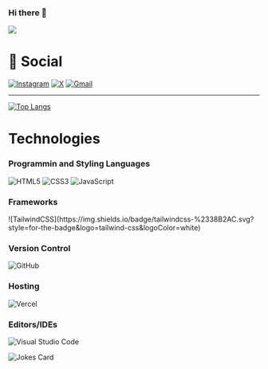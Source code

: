 ### Hi there 👋

![](https://komarev.com/ghpvc/?username=abdulswabul26)

<h1>💬 Social</h1>

[![Instagram](https://img.shields.io/badge/Instagram-%23E4405F.svg?style=for-the-badge&logo=Instagram&logoColor=white)](https://www.instagram.com/s.w.a_b.u.l/)
[![X](https://img.shields.io/badge/X-000000?style=for-the-badge&logo=x&logoColor=white)](https://x.com/a_swabul26)
[![Gmail](https://img.shields.io/badge/Gmail-D14836?style=for-the-badge&logo=gmail&logoColor=white)](mailto:abdulswabul26@gmail.com)

<hr/>

<!--
[![Anurag's GitHub stats](https://github-readme-stats.vercel.app/api?username=abdulswabul26&layout=compact&show_icons=true&theme=tokyonight)](https://github.com/abdulswabul26/github-readme-stats)
-->

[![Top Langs](https://github-readme-stats.vercel.app/api/top-langs/?username=abdulswabul26&layout=compact&theme=tokyonight)](https://github.com/abdulswabul/github-readme-stats)

<!--
[![willianrod's wakatime stats](https://github-readme-stats.vercel.app/api/wakatime?username=abdulswabul26&layout=compact&theme=tokyonight)](https://github.com/abdulswabul26/github-readme-stats)

[![GitHub Streak](https://github-readme-streak-stats.herokuapp.com/?user=abdulswabul26&layout=compact&theme=tokyonight)](https://git.io/streak-stats)
-->

<h1>Technologies</h1>
<h3>Programmin and Styling Languages</h3>

![HTML5](https://img.shields.io/badge/html5-%23E34F26.svg?style=for-the-badge&logo=html5&logoColor=white)
![CSS3](https://img.shields.io/badge/css3-%231572B6.svg?style=for-the-badge&logo=css3&logoColor=white)
![JavaScript](https://img.shields.io/badge/javascript-%23323330.svg?style=for-the-badge&logo=javascript&logoColor=%23F7DF1E)
<!-- ![PHP](https://img.shields.io/badge/php-%23777BB4.svg?style=for-the-badge&logo=php&logoColor=white)
![Python](https://img.shields.io/badge/python-3670A0?style=for-the-badge&logo=python&logoColor=ffdd54)
![Java](https://img.shields.io/badge/java-%23ED8B00.svg?style=for-the-badge&logo=java&logoColor=white) -->

<h3>Frameworks</h3>
<!-- 
![React](https://img.shields.io/badge/react-%2320232a.svg?style=for-the-badge&logo=react&logoColor=%2361DAFB)
![Next JS](https://img.shields.io/badge/Next-black?style=for-the-badge&logo=next.js&logoColor=white)
![Express.js](https://img.shields.io/badge/express.js-%23404d59.svg?style=for-the-badge&logo=express&logoColor=%2361DAFB) 
![SASS](https://img.shields.io/badge/SASS-hotpink.svg?style=for-the-badge&logo=SASS&logoColor=white)-->
![TailwindCSS](https://img.shields.io/badge/tailwindcss-%2338B2AC.svg?style=for-the-badge&logo=tailwind-css&logoColor=white)
<!-- ![React Native](https://img.shields.io/badge/react_native-%2320232a.svg?style=for-the-badge&logo=react&logoColor=%2361DAFB)
![Expo](https://img.shields.io/badge/expo-1C1E24?style=for-the-badge&logo=expo&logoColor=#D04A37)
![Flutter](https://img.shields.io/badge/Flutter-%2302569B.svg?style=for-the-badge&logo=Flutter&logoColor=white) -->


<h3>Version Control</h3>

![GitHub](https://img.shields.io/badge/github-%23121011.svg?style=for-the-badge&logo=github&logoColor=white)

<h3>Hosting</h3>

![Vercel](https://img.shields.io/badge/vercel-%23000000.svg?style=for-the-badge&logo=vercel&logoColor=white)
<!-- ![Firebase](https://img.shields.io/badge/firebase-%23039BE5.svg?style=for-the-badge&logo=firebase) -->

<h3> Editors/IDEs </h3>

![Visual Studio Code](https://img.shields.io/badge/Visual%20Studio%20Code-0078d7.svg?style=for-the-badge&logo=visual-studio-code&logoColor=white)
<!-- ![IntelliJ IDEA](https://img.shields.io/badge/IntelliJIDEA-000000.svg?style=for-the-badge&logo=intellij-idea&logoColor=white)
![Android Studio](https://img.shields.io/badge/Android%20Studio-3DDC84.svg?style=for-the-badge&logo=android-studio&logoColor=white) -->

![Jokes Card](https://readme-jokes.vercel.app/api)
